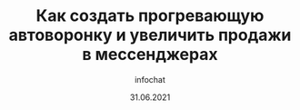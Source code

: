 ---
title: Как создать прогревающую автоворонку и увеличить продажи в мессенджерах
date: 31.06.2021
image: how-to-create-a-warming-upfunnel-and-increase-sales-in-messengers.png
excerpt: Сегодня практически у каждого человека на телефоне установлено минимум 1-2 мессенджера – а где обитает аудитории, там...
author: infochat
category: messangers
---